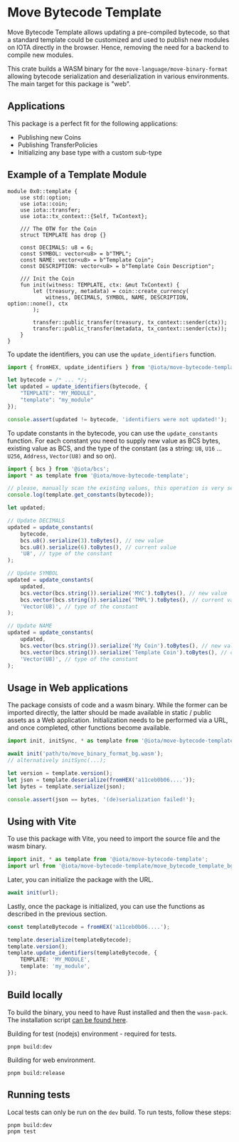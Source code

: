 # Move Bytecode Template

Move Bytecode Template allows updating a pre-compiled bytecode, so that a standard template could be
customized and used to publish new modules on IOTA directly in the browser. Hence, removing the need
for a backend to compile new modules.

This crate builds a WASM binary for the `move-language/move-binary-format` allowing bytecode
serialization and deserialization in various environments. The main target for this package is
"web".

## Applications

This package is a perfect fit for the following applications:

- Publishing new Coins
- Publishing TransferPolicies
- Initializing any base type with a custom sub-type

## Example of a Template Module

```move
module 0x0::template {
    use std::option;
    use iota::coin;
    use iota::transfer;
    use iota::tx_context::{Self, TxContext};

    /// The OTW for the Coin
    struct TEMPLATE has drop {}

    const DECIMALS: u8 = 6;
    const SYMBOL: vector<u8> = b"TMPL";
    const NAME: vector<u8> = b"Template Coin";
    const DESCRIPTION: vector<u8> = b"Template Coin Description";

    /// Init the Coin
    fun init(witness: TEMPLATE, ctx: &mut TxContext) {
        let (treasury, metadata) = coin::create_currency(
            witness, DECIMALS, SYMBOL, NAME, DESCRIPTION, option::none(), ctx
        );

        transfer::public_transfer(treasury, tx_context::sender(ctx));
        transfer::public_transfer(metadata, tx_context::sender(ctx));
    }
}
```

To update the identifiers, you can use the `update_identifiers` function.

```ts
import { fromHEX, update_identifiers } from '@iota/move-bytecode-template';

let bytecode = /* ... */;
let updated = update_identifiers(bytecode, {
    "TEMPLATE": "MY_MODULE",
    "template": "my_module"
});

console.assert(updated != bytecode, 'identifiers were not updated!');
```

To update constants in the bytecode, you can use the `update_constants` function. For each constant
you need to supply new value as BCS bytes, existing value as BCS, and the type of the constant (as a
string: `U8`, `U16` ... `U256`, `Address`, `Vector(U8)` and so on).

```ts
import { bcs } from '@iota/bcs';
import * as template from '@iota/move-bytecode-template';

// please, manually scan the existing values, this operation is very sensitive
console.log(template.get_constants(bytecode));

let updated;

// Update DECIMALS
updated = update_constants(
    bytecode,
    bcs.u8().serialize(3).toBytes(), // new value
    bcs.u8().serialize(6).toBytes(), // current value
    'U8', // type of the constant
);

// Update SYMBOL
updated = update_constants(
    updated,
    bcs.vector(bcs.string()).serialize('MYC').toBytes(), // new value
    bcs.vector(bcs.string()).serialize('TMPL').toBytes(), // current value
    'Vector(U8)', // type of the constant
);

// Update NAME
updated = update_constants(
    updated,
    bcs.vector(bcs.string()).serialize('My Coin').toBytes(), // new value
    bcs.vector(bcs.string()).serialize('Template Coin').toBytes(), // current value
    'Vector(U8)', // type of the constant
);
```

## Usage in Web applications

The package consists of code and a wasm binary. While the former can be imported directly, the
latter should be made available in static / public assets as a Web application. Initialization needs
to be performed via a URL, and once completed, other functions become available.

```ts
import init, initSync, * as template from '@iota/move-bytecode-template';

await init('path/to/move_binary_format_bg.wasm');
// alternatively initSync(...);

let version = template.version();
let json = template.deserialize(fromHEX('a11ceb0b06....'));
let bytes = template.serialize(json);

console.assert(json == bytes, '(de)serialization failed!');
```

## Using with Vite

To use this package with Vite, you need to import the source file and the wasm binary.

```ts
import init, * as template from '@iota/move-bytecode-template';
import url from '@iota/move-bytecode-template/move_bytecode_template_bg.wasm?url';
```

Later, you can initialize the package with the URL.

```ts
await init(url);
```

Lastly, once the package is initialized, you can use the functions as described in the previous
section.

```ts
const templateBytecode = fromHEX('a11ceb0b06....');

template.deserialize(templateBytecode);
template.version();
template.update_identifiers(templateBytecode, {
    TEMPLATE: 'MY_MODULE',
    template: 'my_module',
});
```

## Build locally

To build the binary, you need to have Rust installed and then the `wasm-pack`. The installation
script [can be found here](https://rustwasm.github.io/wasm-pack/).

Building for test (nodejs) environment - required for tests.

```
pnpm build:dev
```

Building for web environment.

```
pnpm build:release
```

## Running tests

Local tests can only be run on the `dev` build. To run tests, follow these steps:

```
pnpm build:dev
pnpm test
```
